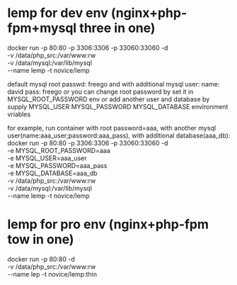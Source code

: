 # lemp for dev env (nginx+php-fpm+mysql three in one)
docker run -p 80:80 -p 3306:3306 -p 33060:33060 -d \
-v /data/php_src:/var/www:rw \
-v /data/mysql:/var/lib/mysql  \
--name lemp -t novice/lemp 

default mysql root passwd: freego
and with additional mysql user: 
name: david
pass: freego
or you can change root password by set it in MYSQL_ROOT_PASSWORD env
or add another user and database by supply MYSQL_USER MYSQL_PASSWORD MYSQL_DATABASE environment vriables

for example, run container with root password=aaa, with another mysql user(name:aaa_user;password:aaa_pass), with additional database(aaa_db):
docker run -p 80:80 -p 3306:3306 -p 33060:33060 -d \
-e MYSQL_ROOT_PASSWORD=aaa \
-e MYSQL_USER=aaa_user \
-e MYSQL_PASSWORD=aaa_pass \
-e MYSQL_DATABASE=aaa_db \
-v /data/php_src:/var/www:rw \
-v /data/mysql:/var/lib/mysql  \
--name lemp -t novice/lemp

# lemp for pro env (nginx+php-fpm tow in one)
docker run -p 80:80 -d \
-v /data/php_src:/var/www:rw \
--name lep -t novice/lemp:thin